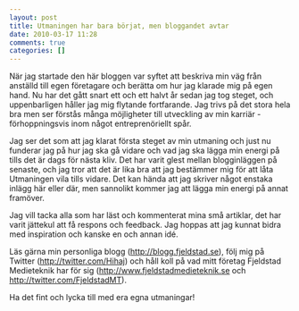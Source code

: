 ```yaml
---
layout: post
title: Utmaningen har bara börjat, men bloggandet avtar
date: 2010-03-17 11:28
comments: true
categories: []
---
```

När jag startade den här bloggen var syftet att beskriva min väg från anställd till egen företagare och berätta om hur jag klarade mig på egen hand. Nu har det gått snart ett och ett halvt år sedan jag tog steget, och uppenbarligen håller jag mig flytande fortfarande. Jag trivs på det stora hela bra men ser förstås många möjligheter till utveckling av min karriär - förhoppningsvis inom något entreprenöriellt spår.

Jag ser det som att jag klarat första steget av min utmaning och just nu funderar jag på hur jag ska gå vidare och vad jag ska lägga min energi på tills det är dags för nästa kliv. Det har varit glest mellan blogginläggen på senaste, och jag tror att det är lika bra att jag bestämmer mig för att låta Utmaningen vila tills vidare. Det kan hända att jag skriver något enstaka inlägg här eller där, men sannolikt kommer jag att lägga min energi på annat framöver.

Jag vill tacka alla som har läst och kommenterat mina små artiklar, det har varit jättekul att få respons och feedback. Jag hoppas att jag kunnat bidra med inspiration och kanske en och annan idé.

Läs gärna min personliga blogg (<a href="http://blogg.fjeldstad.se" target="_blank">http://blogg.fjeldstad.se</a>), följ mig på Twitter (<a href="http://twitter.com/Hihaj" target="_blank">http://twitter.com/Hihaj</a>) och håll koll på vad mitt företag Fjeldstad Medieteknik har för sig (<a href="http://www.fjeldstadmedieteknik.se" target="_blank">http://www.fjeldstadmedieteknik.se</a> och http://twitter.com/FjeldstadMT).

Ha det fint och lycka till med era egna utmaningar!
